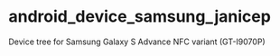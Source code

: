 android_device_samsung_janicep
==============================

Device tree for Samsung Galaxy S Advance NFC variant (GT-I9070P)
